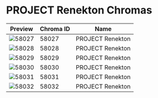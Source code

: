 # PROJECT Renekton Chromas



| Preview | Chroma ID | Name |
|---------|-----------|------|
| ![58027](https://raw.communitydragon.org/latest/plugins/rcp-be-lol-game-data/global/default/v1/champion-chroma-images/58/58027.png) | 58027 | PROJECT Renekton |
| ![58028](https://raw.communitydragon.org/latest/plugins/rcp-be-lol-game-data/global/default/v1/champion-chroma-images/58/58028.png) | 58028 | PROJECT Renekton |
| ![58029](https://raw.communitydragon.org/latest/plugins/rcp-be-lol-game-data/global/default/v1/champion-chroma-images/58/58029.png) | 58029 | PROJECT Renekton |
| ![58030](https://raw.communitydragon.org/latest/plugins/rcp-be-lol-game-data/global/default/v1/champion-chroma-images/58/58030.png) | 58030 | PROJECT Renekton |
| ![58031](https://raw.communitydragon.org/latest/plugins/rcp-be-lol-game-data/global/default/v1/champion-chroma-images/58/58031.png) | 58031 | PROJECT Renekton |
| ![58032](https://raw.communitydragon.org/latest/plugins/rcp-be-lol-game-data/global/default/v1/champion-chroma-images/58/58032.png) | 58032 | PROJECT Renekton |